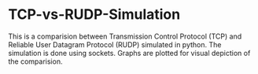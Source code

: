 # TCP-vs-RUDP-Simulation
This is a comparision between Transmission Control Protocol (TCP) and Reliable User Datagram Protocol (RUDP) simulated in python.
The simulation is done using sockets.
Graphs are plotted for visual depiction of the comparision.
